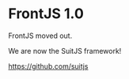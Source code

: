 # FrontJS  1.0

FrontJS moved out.  

We are now the SuitJS framework!  
  
https://github.com/suitjs
